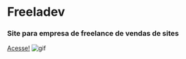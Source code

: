 # Freeladev
### Site para empresa de freelance de vendas de sites
[Acesse!](https://freeladev.online/)
![gif](https://github.com/CasaliWe/freeladev/blob/main/freeladev%20gif.gif)

